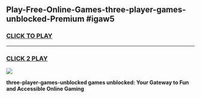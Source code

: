 
## Play-Free-Online-Games-three-player-games-unblocked-Premium #igaw5
<h3>
<a href="https://premium.freeplayer.one?title=three-player-games-unblocked&ref=8M">CLICK TO PLAY</a></h3>
<hr>

<h3>
<a href="https://premium.freeplayer.one?title=three-player-games-unblocked&ref=8M">CLICK 2 PLAY</a>
  
</h3>

<a href="https://premium.freeplayer.one?title=three-player-games-unblocked&ref=8M"><img src="https://clearcache.store/games.png"></a>


**three-player-games-unblocked games unblocked: Your Gateway to Fun and Accessible Online Gaming**
